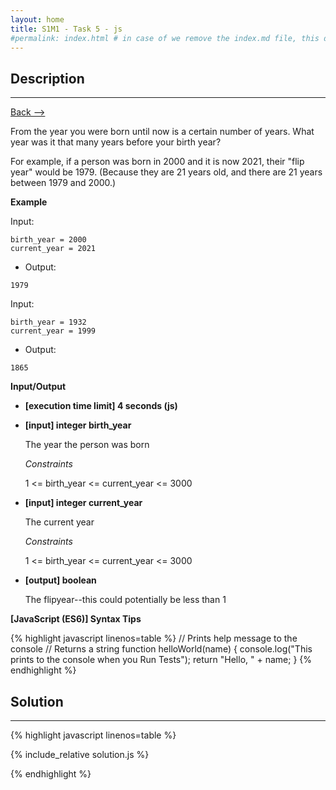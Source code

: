 ```yaml
---
layout: home
title: S1M1 - Task 5 - js
#permalink: index.html # in case of we remove the index.md file, this doc will be the index page
---
```


<div class="row">
<div class="columnStmt" markdown="1">

## Description
------

[Back --> ](../README.md)

From the year you were born until now is a certain number of years. What year was it that many years before your birth year?

For example, if a person was born in 2000 and it is now 2021, their "flip year" would be 1979. (Because they are 21 years old, and there are 21 years between 1979 and 2000.)

**Example**

Input:
```
birth_year = 2000
current_year = 2021
```
-   Output:
```
1979
```
Input:
```            
birth_year = 1932
current_year = 1999
```
-   Output:
```
1865
```

**Input/Output**

* **[execution time limit] 4 seconds (js)**

* **[input] integer birth_year**

    The year the person was born

    *Constraints*

    1 <= birth_year <= current_year <= 3000

* **[input] integer current_year**

    The current year

    *Constraints*

    1 <= birth_year <= current_year <= 3000

* **[output] boolean**

    The flipyear--this could potentially be less than 1



**[JavaScript (ES6)] Syntax Tips**

{% highlight javascript linenos=table %}
// Prints help message to the console
// Returns a string
function helloWorld(name) {
    console.log("This prints to the console when you Run Tests");
    return "Hello, " + name;
}
{% endhighlight %}

</div>
<div class="columnSol" markdown="1">

## Solution
------

{% highlight javascript linenos=table %}

{% include_relative solution.js %}

{% endhighlight %}

</div>
</div>
